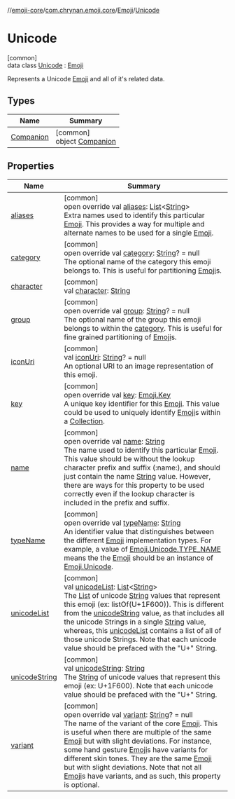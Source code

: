 //[emoji-core](../../../../index.md)/[com.chrynan.emoji.core](../../index.md)/[Emoji](../index.md)/[Unicode](index.md)

# Unicode

[common]\
data class [Unicode](index.md) : [Emoji](../index.md)

Represents a Unicode [Emoji](../index.md) and all of it's related data.

## Types

| Name | Summary |
|---|---|
| [Companion](-companion/index.md) | [common]<br>object [Companion](-companion/index.md) |

## Properties

| Name | Summary |
|---|---|
| [aliases](aliases.md) | [common]<br>open override val [aliases](aliases.md): [List](https://kotlinlang.org/api/latest/jvm/stdlib/kotlin.collections/-list/index.html)&lt;[String](https://kotlinlang.org/api/latest/jvm/stdlib/kotlin/-string/index.html)&gt;<br>Extra names used to identify this particular [Emoji](../index.md). This provides a way for multiple and alternate names to be used for a single [Emoji](../index.md). |
| [category](category.md) | [common]<br>open override val [category](category.md): [String](https://kotlinlang.org/api/latest/jvm/stdlib/kotlin/-string/index.html)? = null<br>The optional name of the category this emoji belongs to. This is useful for partitioning [Emoji](../index.md)s. |
| [character](character.md) | [common]<br>val [character](character.md): [String](https://kotlinlang.org/api/latest/jvm/stdlib/kotlin/-string/index.html) |
| [group](group.md) | [common]<br>open override val [group](group.md): [String](https://kotlinlang.org/api/latest/jvm/stdlib/kotlin/-string/index.html)? = null<br>The optional name of the group this emoji belongs to within the [category](category.md). This is useful for fine grained partitioning of [Emoji](../index.md)s. |
| [iconUri](icon-uri.md) | [common]<br>val [iconUri](icon-uri.md): [String](https://kotlinlang.org/api/latest/jvm/stdlib/kotlin/-string/index.html)? = null<br>An optional URI to an image representation of this emoji. |
| [key](key.md) | [common]<br>open override val [key](key.md): [Emoji.Key](../-key/index.md)<br>A unique key identifier for this [Emoji](../index.md). This value could be used to uniquely identify [Emoji](../index.md)s within a [Collection](https://kotlinlang.org/api/latest/jvm/stdlib/kotlin.collections/-collection/index.html). |
| [name](name.md) | [common]<br>open override val [name](name.md): [String](https://kotlinlang.org/api/latest/jvm/stdlib/kotlin/-string/index.html)<br>The name used to identify this particular [Emoji](../index.md). This value should be without the lookup character prefix and suffix (:name:), and should just contain the name [String](https://kotlinlang.org/api/latest/jvm/stdlib/kotlin/-string/index.html) value. However, there are ways for this property to be used correctly even if the lookup character is included in the prefix and suffix. |
| [typeName](type-name.md) | [common]<br>open override val [typeName](type-name.md): [String](https://kotlinlang.org/api/latest/jvm/stdlib/kotlin/-string/index.html)<br>An identifier value that distinguishes between the different [Emoji](../index.md) implementation types. For example, a value of [Emoji.Unicode.TYPE_NAME](-companion/-t-y-p-e_-n-a-m-e.md) means the the [Emoji](../index.md) should be an instance of [Emoji.Unicode](index.md). |
| [unicodeList](unicode-list.md) | [common]<br>val [unicodeList](unicode-list.md): [List](https://kotlinlang.org/api/latest/jvm/stdlib/kotlin.collections/-list/index.html)&lt;[String](https://kotlinlang.org/api/latest/jvm/stdlib/kotlin/-string/index.html)&gt;<br>The [List](https://kotlinlang.org/api/latest/jvm/stdlib/kotlin.collections/-list/index.html) of unicode [String](https://kotlinlang.org/api/latest/jvm/stdlib/kotlin/-string/index.html) values that represent this emoji (ex: listOf(U+1F600)). This is different from the [unicodeString](unicode-string.md) value, as that includes all the unicode Strings in a single [String](https://kotlinlang.org/api/latest/jvm/stdlib/kotlin/-string/index.html) value, whereas, this [unicodeList](unicode-list.md) contains a list of all of those unicode Strings. Note that each unicode value should be prefaced with the "U+" String. |
| [unicodeString](unicode-string.md) | [common]<br>val [unicodeString](unicode-string.md): [String](https://kotlinlang.org/api/latest/jvm/stdlib/kotlin/-string/index.html)<br>The [String](https://kotlinlang.org/api/latest/jvm/stdlib/kotlin/-string/index.html) of unicode values that represent this emoji (ex: U+1F600). Note that each unicode value should be prefaced with the "U+" String. |
| [variant](variant.md) | [common]<br>open override val [variant](variant.md): [String](https://kotlinlang.org/api/latest/jvm/stdlib/kotlin/-string/index.html)? = null<br>The name of the variant of the core [Emoji](../index.md). This is useful when there are multiple of the same [Emoji](../index.md) but with slight deviations. For instance, some hand gesture [Emoji](../index.md)s have variants for different skin tones. They are the same [Emoji](../index.md) but with slight deviations. Note that not all [Emoji](../index.md)s have variants, and as such, this property is optional. |
